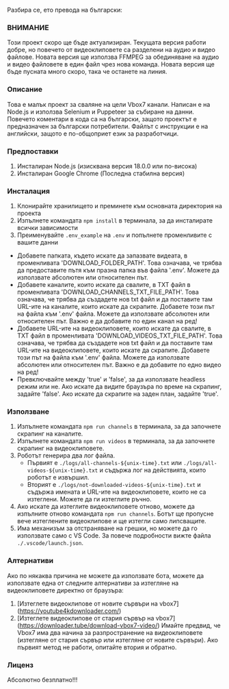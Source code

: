 Разбира се, ето превода на български:

### ВНИМАНИЕ ###
Този проект скоро ще бъде актуализиран. Текущата версия работи добре, но повечето от видеоклиповете са разделени на аудио и видео файлове. Новата версия ще използва FFMPEG за обединяване на аудио и видео файловете в един файл чрез нова команда. Новата версия ще бъде пусната много скоро, така че останете на линия.

### Описание ###
Това е малък проект за сваляне на цели Vbox7 канали. Написан е на Node.js и използва Selenium и Puppeteer за събиране на данни.
Повечето коментари в кода са на български, защото проектът е предназначен за български потребители. Файлът с инструкции е на английски, защото е по-общоприет език за разработчици.

### Предпоставки ###
1. Инсталиран Node.js (изисквана версия 18.0.0 или по-висока)
2. Инсталиран Google Chrome (Последна стабилна версия)

### Инсталация ###  
1. Клонирайте хранилището и преминете към основната директория на проекта  
2. Изпълнете командата `npm install` в терминала, за да инсталирате всички зависимости  
3. Преименувайте `.env_example` на `.env` и попълнете променливите с вашите данни  
- Добавете папката, където искате да запазвате видеата, в променливата 'DOWNLOAD_FOLDER_PATH'.
    Това означава, че трябва да предоставите пътя към празна папка във файла '.env'. Можете да използвате абсолютен или относителен път.
- Добавете каналите, които искате да свалите, в TXT файл в променливата 'DOWNLOAD_CHANNELS_TXT_FILE_PATH'.
    Това означава, че трябва да създадете нов txt файл и да поставите там URL-ите на каналите, които искате да скрапите. Добавете този път на файла към '.env' файла. Можете да използвате абсолютен или относителен път.
    Важно е да добавите по един канал на ред!  
- Добавете URL-ите на видеоклиповете, които искате да свалите, в TXT файл в променливата 'DOWNLOAD_VIDEOS_TXT_FILE_PATH'.
    Това означава, че трябва да създадете нов txt файл и да поставите там URL-ите на видеоклиповете, които искате да скрапите. Добавете този път на файла към '.env' файла. Можете да използвате абсолютен или относителен път.
    Важно е да добавите по едно видео на ред!
- Превключвайте между 'true' и 'false', за да използвате headless режим или не.
    Ако искате да видите браузъра по време на скрапинг, задайте 'false'.
    Ако искате да скрапите на заден план, задайте 'true'.

### Използване ###
1. Изпълнете командата `npm run channels` в терминала, за да започнете скрапинг на каналите.
2. Изпълнете командата `npm run videos` в терминала, за да започнете скрапинг на видеоклиповете.
3. Роботът генерира два лог файла.
    - Първият е `./logs/all-channels-${unix-time}.txt` или `./logs/all-videos-${unix-time}.txt` и съдържа лог на действията, които роботът е извършил.
    - Вторият е `./logs/not-downloaded-videos-${unix-time}.txt` и съдържа имената и URL-ите на видеоклиповете, които не са изтеглени. Можете да ги изтеглите ръчно.
4. Ако искате да изтеглите видеоклиповете отново, можете да изпълните отново командата `npm run channels`. Ботът ще пропусне вече изтеглените видеоклипове и ще изтегли само липсващите.
5. Има механизъм за отстраняване на грешки, но можете да го използвате само с VS Code. За повече подробности вижте файла `./.vscode/launch.json`.

### Алтернативи ###
Ако по някаква причина не можете да използвате бота, можете да използвате една от следните алтернативи за изтегляне на видеоклиповете директно от браузъра:
1. [Изтеглете видеоклипове от новите сървъри на vbox7] (https://youtube4kdownloader.com/)
2. [Изтеглете видеоклипове от стария сървър на vbox7] (https://downloader.tube/download-vbox7-video/)
Имайте предвид, че Vbox7 има два начина за разпространение на видеоклиповете (изтегляне от стария сървър или изтегляне от новите сървъри). Ако първият метод не работи, опитайте втория и обратно.

### Лиценз ###
Абсолютно безплатно!!!